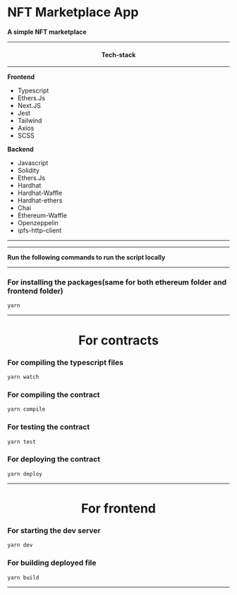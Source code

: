 # NFT Marketplace App

**A simple NFT marketplace**

---

<h4 align="center">Tech-stack</h4>

---

**Frontend**

- Typescript
- Ethers.Js
- Next.JS
- Jest
- Tailwind
- Axios
- SCSS

**Backend**

- Javascript
- Solidity
- Ethers.Js
- Hardhat
- Hardhat-Waffle
- Hardhat-ethers
- Chai
- Ethereum-Waffle
- Openzeppelin
- ipfs-http-client

---

---

**Run the following commands to run the script locally**

---

### For installing the packages(same for both ethereum folder and frontend folder)

```
yarn
```

---

<h1 align="center">For contracts</h1>

### For compiling the typescript files

```
yarn watch
```

### For compiling the contract

```
yarn compile
```

### For testing the contract

```
yarn test
```

### For deploying the contract

```
yarn deploy
```

---

<h1 align="center">For frontend</h1>

### For starting the dev server

```
yarn dev
```

### For building deployed file

```
yarn build
```

---
